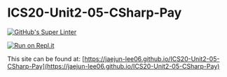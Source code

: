 # ICS20-Unit2-05-CSharp-Pay

[![GitHub's Super Linter](https://github.com/jaejun-lee06/ICS20-Unit2-05-CSharp-Pay/workflows/GitHub's%20Super%20Linter/badge.svg)](https://github.com/jaejun-lee06/ICS20-Unit2-05-CSharp-Pay/actions)

[![Run on Repl.it](https://repl.it/badge/github/jaejun-lee06/ICS20-Unit2-05-CSharp-Pay)](https://repl.it/github/jaejun-lee06/ICS20-Unit2-05-CSharp-Pay)

This site can be found at: [https://jaejun-lee06.github.io/ICS20-Unit2-05-CSharp-Pay](https://jaejun-lee06.github.io/ICS20-Unit2-05-CSharp-Pay)
